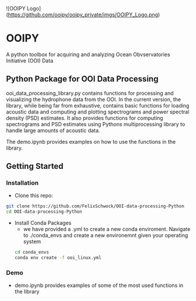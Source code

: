 ![OOIPY Logo]
(https://github.com/ooipy/ooipy_private/imgs/OOIPY_Logo.png)
# OOIPY 
A python toolbox for acquiring and analyzing Ocean Obvservatories Initiative (OOI) Data

## Python Package for OOI Data Processing

ooi_data_processing_library.py contains functions for processing and visualizing the hydrophone data from the OOI. In the current version, the library, while being far from exhaustive, contains basic functions for loading acoustic data and computing and plotting spectrograms and power spectral density (PSD) estimates. It also provides functions for computing spectrograms and PSD estimates using Pythons multiprocessing library to handle large amounts of acoustic data.

The demo.ipynb provides examples on how to use the functions in the library.

## Getting Started
### Installation

- Clone this repo:
```bash
git clone https://github.com/FelixSchwock/OOI-data-processing-Python
cd OOI-data-processing-Python
```

- Install Conda Packages
  - we have provided a .yml to create a new conda enviroment. Navigate to ./conda_envs and create a new environemnt given your operating system
  ```bash
  cd conda_envs
  conda env create -f ooi_linux.yml
  ```

### Demo

  - demo.ipynb provides examples of some of the most used functions in the library
